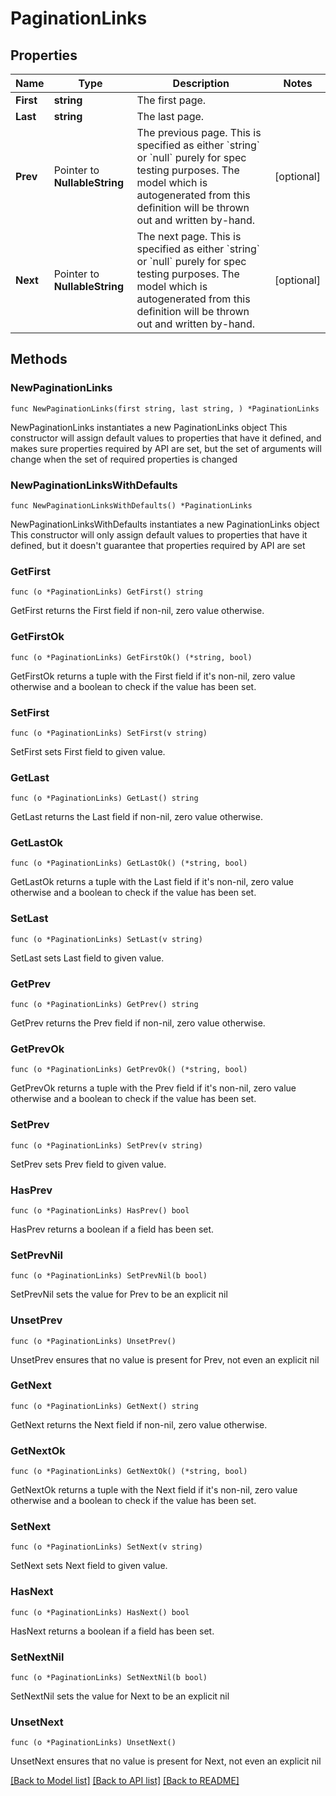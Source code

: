 # PaginationLinks

## Properties

Name | Type | Description | Notes
------------ | ------------- | ------------- | -------------
**First** | **string** | The first page. | 
**Last** | **string** | The last page. | 
**Prev** | Pointer to **NullableString** | The previous page. This is specified as either &#x60;string&#x60; or &#x60;null&#x60; purely for spec testing purposes. The model which is autogenerated from this definition will be thrown out and written by-hand. | [optional] 
**Next** | Pointer to **NullableString** | The next page. This is specified as either &#x60;string&#x60; or &#x60;null&#x60; purely for spec testing purposes. The model which is autogenerated from this definition will be thrown out and written by-hand. | [optional] 

## Methods

### NewPaginationLinks

`func NewPaginationLinks(first string, last string, ) *PaginationLinks`

NewPaginationLinks instantiates a new PaginationLinks object
This constructor will assign default values to properties that have it defined,
and makes sure properties required by API are set, but the set of arguments
will change when the set of required properties is changed

### NewPaginationLinksWithDefaults

`func NewPaginationLinksWithDefaults() *PaginationLinks`

NewPaginationLinksWithDefaults instantiates a new PaginationLinks object
This constructor will only assign default values to properties that have it defined,
but it doesn't guarantee that properties required by API are set

### GetFirst

`func (o *PaginationLinks) GetFirst() string`

GetFirst returns the First field if non-nil, zero value otherwise.

### GetFirstOk

`func (o *PaginationLinks) GetFirstOk() (*string, bool)`

GetFirstOk returns a tuple with the First field if it's non-nil, zero value otherwise
and a boolean to check if the value has been set.

### SetFirst

`func (o *PaginationLinks) SetFirst(v string)`

SetFirst sets First field to given value.


### GetLast

`func (o *PaginationLinks) GetLast() string`

GetLast returns the Last field if non-nil, zero value otherwise.

### GetLastOk

`func (o *PaginationLinks) GetLastOk() (*string, bool)`

GetLastOk returns a tuple with the Last field if it's non-nil, zero value otherwise
and a boolean to check if the value has been set.

### SetLast

`func (o *PaginationLinks) SetLast(v string)`

SetLast sets Last field to given value.


### GetPrev

`func (o *PaginationLinks) GetPrev() string`

GetPrev returns the Prev field if non-nil, zero value otherwise.

### GetPrevOk

`func (o *PaginationLinks) GetPrevOk() (*string, bool)`

GetPrevOk returns a tuple with the Prev field if it's non-nil, zero value otherwise
and a boolean to check if the value has been set.

### SetPrev

`func (o *PaginationLinks) SetPrev(v string)`

SetPrev sets Prev field to given value.

### HasPrev

`func (o *PaginationLinks) HasPrev() bool`

HasPrev returns a boolean if a field has been set.

### SetPrevNil

`func (o *PaginationLinks) SetPrevNil(b bool)`

 SetPrevNil sets the value for Prev to be an explicit nil

### UnsetPrev
`func (o *PaginationLinks) UnsetPrev()`

UnsetPrev ensures that no value is present for Prev, not even an explicit nil
### GetNext

`func (o *PaginationLinks) GetNext() string`

GetNext returns the Next field if non-nil, zero value otherwise.

### GetNextOk

`func (o *PaginationLinks) GetNextOk() (*string, bool)`

GetNextOk returns a tuple with the Next field if it's non-nil, zero value otherwise
and a boolean to check if the value has been set.

### SetNext

`func (o *PaginationLinks) SetNext(v string)`

SetNext sets Next field to given value.

### HasNext

`func (o *PaginationLinks) HasNext() bool`

HasNext returns a boolean if a field has been set.

### SetNextNil

`func (o *PaginationLinks) SetNextNil(b bool)`

 SetNextNil sets the value for Next to be an explicit nil

### UnsetNext
`func (o *PaginationLinks) UnsetNext()`

UnsetNext ensures that no value is present for Next, not even an explicit nil

[[Back to Model list]](../README.md#documentation-for-models) [[Back to API list]](../README.md#documentation-for-api-endpoints) [[Back to README]](../README.md)



